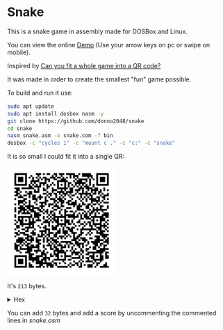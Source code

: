 # Snake

This is a snake game in assembly made for DOSBox and Linux.

You can view the online [Demo](https://donno2048.github.io/snake/) (Use your arrow keys on pc or swipe on mobile).

Inspired by [Can you fit a whole game into a QR code?](https://youtu.be/ExwqNreocpg)

It was made in order to create the smallest "fun" game possible.

To build and run it use:

```sh
sudo apt update
sudo apt install dosbox nasm -y
git clone https://github.com/donno2048/snake
cd snake
nasm snake.asm -o snake.com -f bin
dosbox -c "cycles 1" -c "mount c ." -c "c:" -c "snake"
```

It is so small I could fit it into a single QR:

<img src="./snake.png" width="250"/>

It's `213` bytes.

<details>
  <summary>Hex</summary>
  <br/>
    
```
50501f17b800b8500731ffb9d007b8200260f3abb8ffffb126bfa802f3abb111ab60b12
931c0f3abb8ffffab6181c79e00e2edb126bf4a0df3ab616a06515f5de85f00e460240f
3c0b7d0c08c0750481c7600181ef900083ef30c0e00230e401c7b00926803d070f94c47
40626803d20758eaa4f6006551e0759418db6d8008d7c02fdf3a4fc076157893ed80008
e475098bbed800b020aaeb054545e803005feba160b9ffff66f7f181e2ff0f81fa80027
df06a2852525f585931d2f7f183fa127de081c7d300c1e70226803d0974d3b007aa61c3
```
</details>

You can add `32` bytes and add a score by uncommenting the commented lines in _snake.asm_
